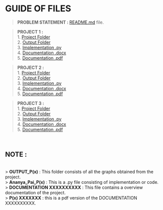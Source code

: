 # GUIDE OF FILES 

> <b>PROBLEM STATEMENT : </b><a href = "https://github.com/Octothrop/Delite_Internship_4NM024/blob/main/README.md">README.md</a> file.<br>

> <b>PROJECT 1 :</b><br>                                                                                                                                                  1. <a href = "Internship_4NM21CS024/PROJECT_1 at main · Octothrop/Internship_4NM21CS024 (github.com)">Project Folder</a><br>                                              2. <a href = "https://github.com/Octothrop/Internship_4NM21CS024/tree/main/PROJECT_1/OUTPUT_P1">Output Folder</a><br>                                                   3. <a href = "https://github.com/Octothrop/Internship_4NM21CS024/blob/main/PROJECT_1/Ananya_Pai_P1.py">Implementation .py</a><br>                                         4. <a href = "https://github.com/Octothrop/Internship_4NM21CS024/blob/main/PROJECT_1/DOCUMENTATION%20OF%20REGRESSION%20MODELS.docx">Documentation .docx</a><br>           5. <a href = "https://github.com/Octothrop/Internship_4NM21CS024/blob/main/PROJECT_1/P1_REGRESSION.pdf">Documentation .pdf</a><br>

> <b>PROJECT 2 :</b><br>                                                                                                                                                  1. <a href = "Internship_4NM21CS024/PROJECT_2 at main · Octothrop/Internship_4NM21CS024 (github.com)">Project Folder</a><br>                                              2. <a href = "https://github.com/Octothrop/Internship_4NM21CS024/tree/main/PROJECT_2/OUTPUT_P2">Output Folder</a><br>                                                   3. <a href = "https://github.com/Octothrop/Internship_4NM21CS024/blob/main/PROJECT_2/Ananya_Pai_P2.py">Implementation .py</a><br>                                         4. <a href = "https://github.com/Octothrop/Internship_4NM21CS024/blob/main/PROJECT_2/DOCUMENTATION%20OF%20SENTIMENTAL%20ANALYSIS.docx">Documentation .docx</a><br>       5. <a href = "https://github.com/Octothrop/Internship_4NM21CS024/blob/main/PROJECT_2/P2_SENTIMENTAL_ANALYSIS.pdf">Documentation .pdf</a><br>

> <b>PROJECT 3 :</b><br>                                                                                                                                                  1. <a href = "Internship_4NM21CS024/PROJECT_3 at main · Octothrop/Internship_4NM21CS024 (github.com)">Project Folder</a><br>                                              2. <a href = "https://github.com/Octothrop/Internship_4NM21CS024/tree/main/PROJECT_3/OUTPUT_P3">Output Folder</a><br>                                                   3. <a href = "https://github.com/Octothrop/Internship_4NM21CS024/blob/main/PROJECT_3/Ananya_Pai_P3.py">Implementation .py</a><br>                                         4. <a href = "https://github.com/Octothrop/Internship_4NM21CS024/blob/main/PROJECT_3/DOCUMENTATION%20OF%20CLUSTERING%20CREDIT%20CARD.docx">Documentation .docx</a><br>    5. <a href = "https://github.com/Octothrop/Internship_4NM21CS024/blob/main/PROJECT_3/P3_CLUSTER_ANALYSIS.pdf">Documentation .pdf</a><br>

<br>
<h2> NOTE : </h2><br>
> <b>OUTPUT_P(x)</b> : This folder consists of all the graphs obtained from the project.<br>
> <b>Ananya_Pai_P(x)</b> : This is a .py file consisting of implementation or code.<br>
> <b>DOCUMENTATION XXXXXXXXXX</b> : This file contains a overview documentation of the project.<br>
> <b>P(x) XXXXXXX</b> : this is a pdf version of the DOCUMENTATION XXXXXXXXXX.<br>

